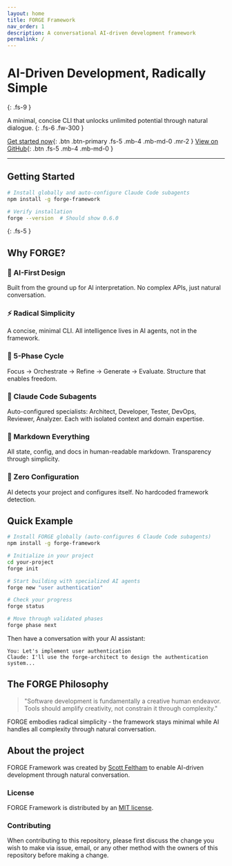 ```yaml
---
layout: home
title: FORGE Framework
nav_order: 1
description: A conversational AI-driven development framework
permalink: /
---
```


# AI-Driven Development, Radically Simple
{: .fs-9 }

A minimal, concise CLI that unlocks unlimited potential through natural dialogue.
{: .fs-6 .fw-300 }

[Get started now](#getting-started){: .btn .btn-primary .fs-5 .mb-4 .mb-md-0 .mr-2 }
[View on GitHub](https://github.com/scottfeltham/forge-framework){: .btn .fs-5 .mb-4 .mb-md-0 }

---

## Getting Started

```bash
# Install globally and auto-configure Claude Code subagents
npm install -g forge-framework

# Verify installation
forge --version  # Should show 0.6.0
```
{: .fs-5 }

## Why FORGE?

### 🧠 AI-First Design
Built from the ground up for AI interpretation. No complex APIs, just natural conversation.

### ⚡ Radical Simplicity  
A concise, minimal CLI. All intelligence lives in AI agents, not in the framework.

### 🔄 5-Phase Cycle
Focus → Orchestrate → Refine → Generate → Evaluate. Structure that enables freedom.

### 🤖 Claude Code Subagents
Auto-configured specialists: Architect, Developer, Tester, DevOps, Reviewer, Analyzer. Each with isolated context and domain expertise.

### 📝 Markdown Everything
All state, config, and docs in human-readable markdown. Transparency through simplicity.

### 🚀 Zero Configuration
AI detects your project and configures itself. No hardcoded framework detection.

## Quick Example

```bash
# Install FORGE globally (auto-configures 6 Claude Code subagents)
npm install -g forge-framework

# Initialize in your project
cd your-project
forge init

# Start building with specialized AI agents
forge new "user authentication"

# Check your progress
forge status

# Move through validated phases
forge phase next
```

Then have a conversation with your AI assistant:

```
You: Let's implement user authentication
Claude: I'll use the forge-architect to design the authentication system...
```

## The FORGE Philosophy

> "Software development is fundamentally a creative human endeavor. 
> Tools should amplify creativity, not constrain it through complexity."

FORGE embodies radical simplicity - the framework stays minimal while AI handles all complexity through natural conversation.

## About the project

FORGE Framework was created by [Scott Feltham](https://github.com/scottfeltham) to enable AI-driven development through natural conversation.

### License

FORGE Framework is distributed by an [MIT license](https://github.com/scottfeltham/forge-framework/blob/main/LICENSE).

### Contributing

When contributing to this repository, please first discuss the change you wish to make via issue, email, or any other method with the owners of this repository before making a change.